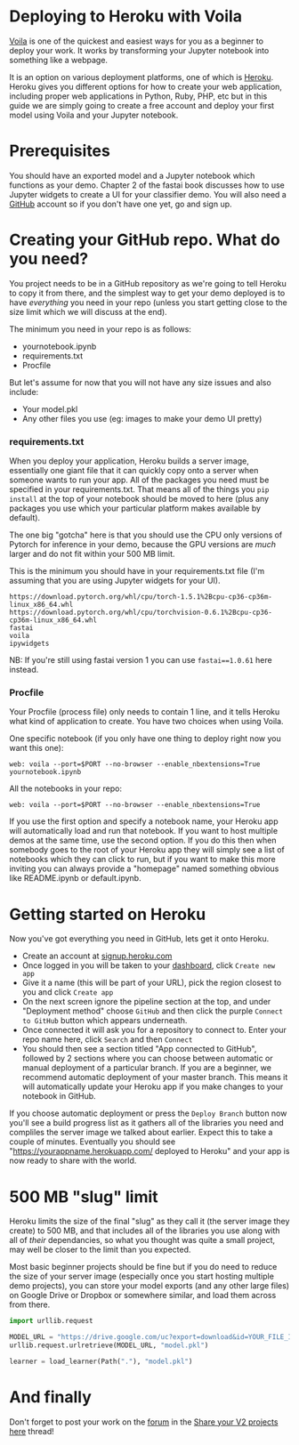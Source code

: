 # Deploying to Heroku with Voila

[Voila](https://voila.readthedocs.io/) is one of the quickest and easiest ways for you as a beginner to deploy your work. 
It works by transforming your Jupyter notebook into something like a webpage.

It is an option on various deployment platforms, one of which is [Heroku](http://www.heroku.com). Heroku gives you different options for how 
to create your web application, including proper web applications in Python, Ruby, PHP, etc but in this guide we are simply going to create a 
free account and deploy your first model using Voila and your Jupyter notebook.

# Prerequisites

You should have an exported model and a Jupyter notebook which functions as your demo. Chapter 2 of the fastai book discusses how to use Jupyter widgets to create a UI for your classifier demo. You will also need a [GitHub](https://github.com/) account so if you don't have one yet, go and sign up.

# Creating your GitHub repo. What do you need?

You project needs to be in a GitHub repository as we're going to tell Heroku to copy it from there, and the simplest way to get your demo deployed is to have *everything* you need in your repo (unless you start getting close to the size limit which we will discuss at the end).

The minimum you need in your repo is as follows:
- yournotebook.ipynb
- requirements.txt
- Procfile

But let's assume for now that you will not have any size issues and also include:
- Your model.pkl
- Any other files you use (eg: images to make your demo UI pretty)

### requirements.txt

When you deploy your application, Heroku builds a server image, essentially one giant file that it can quickly copy onto a server when someone wants to run your app. All of the packages you need must be specified in your requirements.txt. That means all of the things you `pip install` at the top of your notebook should be moved to here (plus any packages you use which your particular platform makes available by default).

The one big "gotcha" here is that you should use the CPU only versions of Pytorch for inference in your demo, because the GPU versions are *much* larger and do not fit within your 500 MB limit.

This is the minimum you should have in your requirements.txt file (I'm assuming that you are using Jupyter widgets for your UI).

```
https://download.pytorch.org/whl/cpu/torch-1.5.1%2Bcpu-cp36-cp36m-linux_x86_64.whl
https://download.pytorch.org/whl/cpu/torchvision-0.6.1%2Bcpu-cp36-cp36m-linux_x86_64.whl
fastai
voila
ipywidgets
```

NB: If you're still using fastai version 1 you can use `fastai==1.0.61` here instead.

### Procfile

Your Procfile (process file) only needs to contain 1 line, and it tells Heroku what kind of application to create. You have two choices when using Voila.

One specific notebook (if you only have one thing to deploy right now you want this one):
```
web: voila --port=$PORT --no-browser --enable_nbextensions=True yournotebook.ipynb
```

All the notebooks in your repo:
```
web: voila --port=$PORT --no-browser --enable_nbextensions=True
```

If you use the first option and specify a notebook name, your Heroku app will automatically load and run that notebook. If you want to host multiple demos at the same time, use the second option. If you do this then when somebody goes to the root of your Heroku app they will simply see a list of notebooks which they can click to run, but if you want to make this more inviting you can always provide a "homepage" named something obvious like README.ipynb or default.ipynb.

# Getting started on Heroku

Now you've got everything you need in GitHub, lets get it onto Heroku.

- Create an account at [signup.heroku.com](http://signup.heroku.com/)
- Once logged in you will be taken to your [dashboard](https://dashboard.heroku.com/apps), click `Create new app`
- Give it a name (this will be part of your URL), pick the region closest to you and click `Create app`
- On the next screen ignore the pipeline section at the top, and under "Deployment method" choose `GitHub` and then click the purple `Connect to GitHub` button which appears underneath.
- Once connected it will ask you for a repository to connect to. Enter your repo name here, click `Search` and then `Connect`
- You should then see a section titled "App connected to GitHub", followed by 2 sections where you can choose between automatic or manual deployment of a particular branch. If you are a beginner, we recommend automatic deployment of your master branch. This means it will automatically update your Heroku app if you make changes to your notebook in GitHub.

If you choose automatic deployment or press the `Deploy Branch` button now you'll see a build progress list as it gathers all of the libraries you need and compliles the server image we talked about earlier. Expect this to take a couple of minutes. Eventually you should see "https://yourappname.herokuapp.com/ deployed to Heroku" and your app is now ready to share with the world.

# 500 MB "slug" limit

Heroku limits the size of the final "slug" as they call it (the server image they create) to 500 MB, and that includes all of the libraries you use along with all of *their* dependancies, so what you thought was quite a small project, may well be closer to the limit than you expected. 

Most basic beginner projects should be fine but if you do need to reduce the size of your server image (especially once you start hosting multiple demo projects), you can store your model exports (and any other large files) on Google Drive or Dropbox or somewhere similar, and load them across from there.

``` Python
import urllib.request

MODEL_URL = "https://drive.google.com/uc?export=download&id=YOUR_FILE_ID"
urllib.request.urlretrieve(MODEL_URL, "model.pkl")

learner = load_learner(Path("."), "model.pkl")
```

# And finally

Don't forget to post your work on the [forum](https://forums.fast.ai/) in the [Share your V2 projects here](https://forums.fast.ai/t/share-your-v2-projects-here/65757/224) thread!
